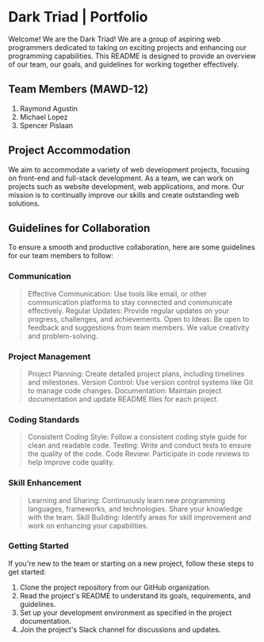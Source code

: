 # Dark Triad | Portfolio
Welcome! We are the Dark Triad! We are a group of aspiring web programmers dedicated to taking on exciting projects and enhancing our programming capabilities. This README is designed to provide an overview of our team, our goals, and guidelines for working together effectively. 


## Team Members (MAWD-12)
1. Raymond Agustin
2. Michael Lopez
3. Spencer Pislaan

## Project Accommodation
We aim to accommodate a variety of web development projects, focusing on front-end and full-stack development. As a team, we can work on projects such as website
development, web applications, and more. Our mission is to continually improve our skills and create outstanding web solutions.

## Guidelines for Collaboration
To ensure a smooth and productive collaboration, here are some guidelines for our team members to follow:

### Communication
> Effective Communication: Use tools like email, or other communication platforms to stay connected and communicate effectively.
> Regular Updates: Provide regular updates on your progress, challenges, and achievements.
> Open to Ideas: Be open to feedback and suggestions from team members. We value creativity and problem-solving.

### Project Management
> Project Planning: Create detailed project plans, including timelines and milestones.
> Version Control: Use version control systems like Git to manage code changes.
> Documentation: Maintain project documentation and update README files for each project.

### Coding Standards
> Consistent Coding Style: Follow a consistent coding style guide for clean and readable code.
> Testing: Write and conduct tests to ensure the quality of the code.
> Code Review: Participate in code reviews to help improve code quality.

### Skill Enhancement
> Learning and Sharing: Continuously learn new programming languages, frameworks, and technologies. Share your knowledge with the team.
> Skill Building: Identify areas for skill improvement and work on enhancing your capabilities.

### Getting Started
If you're new to the team or starting on a new project, follow these steps to get started:

1. Clone the project repository from our GitHub organization.
2. Read the project's README to understand its goals, requirements, and guidelines.
3. Set up your development environment as specified in the project documentation.
4. Join the project's Slack channel for discussions and updates.
